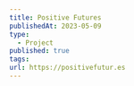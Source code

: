 ```yaml
---
title: Positive Futures
publishedAt: 2023-05-09
type:
  - Project
published: true
tags: 
url: https://positivefutur.es
---
```

